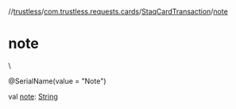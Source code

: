 //[trustless](../../../index.md)/[com.trustless.requests.cards](../index.md)/[StaqCardTransaction](index.md)/[note](note.md)

# note

\

@SerialName(value = &quot;Note&quot;)

val [note](note.md): [String](https://kotlinlang.org/api/latest/jvm/stdlib/kotlin/-string/index.html)
